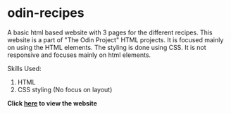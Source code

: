 # odin-recipes

A basic html based website with 3 pages for the different recipes. This website is a part of "The Odin Project" HTML projects. It is focused mainly on using the HTML elements. The styling is done using CSS. It is not responsive and focuses mainly on html elements.

Skills Used:
1. HTML
2. CSS styling (No focus on layout)

**Click [here](https://naseela99.github.io/odin-recipes/) to view the website**
